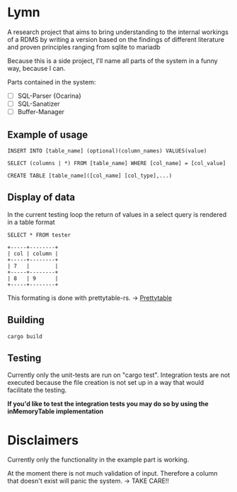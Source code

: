 # Lymn

A research project that aims to bring understanding to the internal workings of a RDMS by writing 
a version based on the findings of different literature and proven principles ranging from sqlite to mariadb

Because this is a side project, I'll name all parts of the system in a funny way, because I can.

Parts contained in the system:

- [ ] SQL-Parser {Ocarina}
- [ ] SQL-Sanatizer
- [ ] Buffer-Manager

## Example of usage

	INSERT INTO [table_name] (optional)(column_names) VALUES(value)

	SELECT (columns | *) FROM [table_name] WHERE [col_name] = [col_value]
		
	CREATE TABLE [table_name]([col_name] [col_type],...)


## Display of data

In the current testing loop the return of values in a select query is rendered in a table format

	SELECT * FROM tester

	+-----+--------+
	| col | column |
	+-----+--------+
	| 7   |        |
	+-----+--------+
	| 8   | 9      |
	+-----+--------+

This formating is done with prettytable-rs. -> 
[Prettytable](https://github.com/phsym/prettytable-rs)

## Building

	cargo build

## Testing

Currently only the unit-tests are run on "cargo test".
Integration tests are not executed because the file creation is not set up in a way that would
facilitate the testing.

**If you'd like to test the integration tests you may do so by using the inMemoryTable implementation**

# Disclaimers

Currently only the functionality in the example part is working.

At the moment there is not much validation of input. Therefore a column that doesn't exist will 
panic the system. -> TAKE CARE!!
